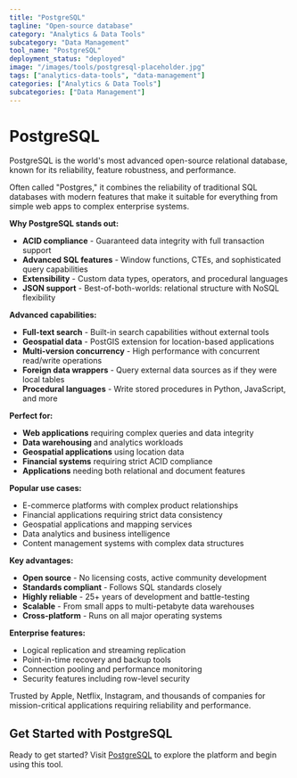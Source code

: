 ```yaml
---
title: "PostgreSQL"
tagline: "Open-source database"
category: "Analytics & Data Tools"
subcategory: "Data Management"
tool_name: "PostgreSQL"
deployment_status: "deployed"
image: "/images/tools/postgresql-placeholder.jpg"
tags: ["analytics-data-tools", "data-management"]
categories: ["Analytics & Data Tools"]
subcategories: ["Data Management"]
---
```


# PostgreSQL

PostgreSQL is the world's most advanced open-source relational database, known for its reliability, feature robustness, and performance.

Often called "Postgres," it combines the reliability of traditional SQL databases with modern features that make it suitable for everything from simple web apps to complex enterprise systems.

**Why PostgreSQL stands out:**
- **ACID compliance** - Guaranteed data integrity with full transaction support
- **Advanced SQL features** - Window functions, CTEs, and sophisticated query capabilities
- **Extensibility** - Custom data types, operators, and procedural languages
- **JSON support** - Best-of-both-worlds: relational structure with NoSQL flexibility

**Advanced capabilities:**
- **Full-text search** - Built-in search capabilities without external tools
- **Geospatial data** - PostGIS extension for location-based applications
- **Multi-version concurrency** - High performance with concurrent read/write operations
- **Foreign data wrappers** - Query external data sources as if they were local tables
- **Procedural languages** - Write stored procedures in Python, JavaScript, and more

**Perfect for:**
- **Web applications** requiring complex queries and data integrity
- **Data warehousing** and analytics workloads
- **Geospatial applications** using location data
- **Financial systems** requiring strict ACID compliance
- **Applications** needing both relational and document features

**Popular use cases:**
- E-commerce platforms with complex product relationships
- Financial applications requiring strict data consistency
- Geospatial applications and mapping services
- Data analytics and business intelligence
- Content management systems with complex data structures

**Key advantages:**
- **Open source** - No licensing costs, active community development
- **Standards compliant** - Follows SQL standards closely
- **Highly reliable** - 25+ years of development and battle-testing
- **Scalable** - From small apps to multi-petabyte data warehouses
- **Cross-platform** - Runs on all major operating systems

**Enterprise features:**
- Logical replication and streaming replication
- Point-in-time recovery and backup tools
- Connection pooling and performance monitoring
- Security features including row-level security

Trusted by Apple, Netflix, Instagram, and thousands of companies for mission-critical applications requiring reliability and performance.
## Get Started with PostgreSQL

Ready to get started? Visit [PostgreSQL](https://postgresql.com) to explore the platform and begin using this tool.
